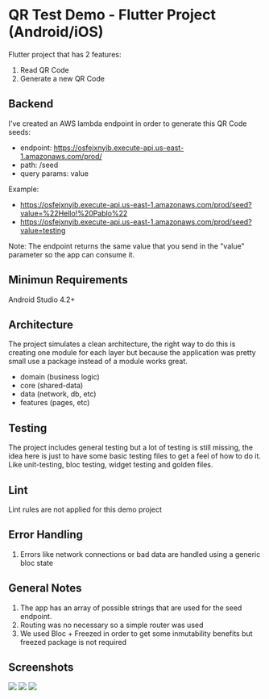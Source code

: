 # QR Test Demo - Flutter Project (Android/iOS)

Flutter project that has 2 features:
1. Read QR Code
2. Generate a new QR Code

## Backend
I've created an AWS lambda endpoint in order to generate this QR Code seeds:

* endpoint: https://osfejxnyib.execute-api.us-east-1.amazonaws.com/prod/
* path: /seed
* query params: value

Example:
* https://osfejxnyib.execute-api.us-east-1.amazonaws.com/prod/seed?value=%22Hello!%20Pablo%22
* https://osfejxnyib.execute-api.us-east-1.amazonaws.com/prod/seed?value=testing

Note: The endpoint returns the same value that you send in the "value" parameter so the app can consume it.

## Minimun Requirements
Android Studio 4.2+

## Architecture
The project simulates a clean architecture, the right way to do this is creating one module for each layer but because the application was pretty small use a package instead of a module works great.

- domain (business logic)
- core (shared-data)
- data (network, db, etc)
- features (pages, etc)

## Testing
The project includes general testing but a lot of testing is still missing, the idea here is just to have some basic testing files to get a feel of how to do it. Like unit-testing, bloc testing, widget testing and golden files.

## Lint
Lint rules are not applied for this demo project

## Error Handling
1. Errors like network connections or bad data are handled using a generic bloc state

## General Notes

1. The app has an array of possible strings that are used for the seed endpoint.
2. Routing was no necessary so a simple router was used
3. We used Bloc + Freezed in order to get some inmutability benefits but freezed package is not required

## Screenshots
![](https://github.com/pablopantaleon/qrcode_flutter_demo/blob/master/screenshots/1.jpg)
![](https://github.com/pablopantaleon/qrcode_flutter_demo/blob/master/screenshots/2.jpg)
![](https://github.com/pablopantaleon/qrcode_flutter_demo/blob/master/screenshots/3.jpg)